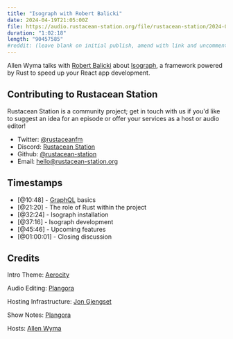 ```yaml
---
title: "Isograph with Robert Balicki"
date: 2024-04-19T21:05:00Z
file: https://audio.rustacean-station.org/file/rustacean-station/2024-04-19-robert-balicki.mp3
duration: "1:02:18"
length: "90457585"
#reddit: (leave blank on initial publish, amend with link and uncomment this line after Reddit thread has been posted)
---
```


Allen Wyma talks with [Robert Balicki](https://www.robertbalicki.com/) about [Isograph](https://isograph.dev/), a framework powered by Rust to speed up your React app development.

## Contributing to Rustacean Station

Rustacean Station is a community project; get in touch with us if you'd like to suggest an idea for an episode or offer your services as a host or audio editor!

- Twitter: [@rustaceanfm](https://twitter.com/rustaceanfm)
- Discord: [Rustacean Station](https://discord.gg/cHc3Gyc)
- Github: [@rustacean-station](https://github.com/rustacean-station/)
- Email: [hello@rustacean-station.org](mailto:hello@rustacean-station.org)

## Timestamps

- [@10:48] - [GraphQL](https://graphql.org/) basics
- [@21:20] - The role of Rust within the project
- [@32:24] - Isograph installation
- [@37:16] - Isograph development
- [@45:46] - Upcoming features
- [@01:00:01] - Closing discussion

## Credits

Intro Theme: [Aerocity](https://twitter.com/AerocityMusic)

Audio Editing: [Plangora](https://twitter.com/plangora)

Hosting Infrastructure: [Jon Gjengset](https://twitter.com/jonhoo/)

Show Notes: [Plangora](https://twitter.com/plangora)

Hosts: [Allen Wyma](https://twitter.com/allenwyma)
